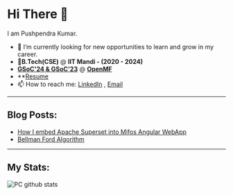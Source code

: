 # Hi There 👋
I am Pushpendra Kumar.
- 🔭 I’m currently looking for new opportunities to learn and grow in my career.
- 📄**B.Tech(CSE)** @ **IIT Mandi - (2020 - 2024)**
- **[GSoC'24 & GSoC'23](https://summerofcode.withgoogle.com/programs/2023)** @ **[OpenMF](https://github.com/openMF)**
- **[Resume](https://drive.google.com/file/d/1HWtTRoUaiRUueBgsnNlnVimTlBkwsGbA/view?usp=sharing)
- 📫 How to reach me: [LinkedIn](https://www.linkedin.com/in/pushpendra-kumar-156a0620b/) , [Email](mailto:chaudharypushpendra.11.10.2000@gmail.com)
----
## Blog Posts:
- [How I embed Apache Superset into Mifos Angular WebApp](https://medium.com/@chaudharypushpendra.11.10.2000/embedding-of-apache-superset-dashboard-in-the-mifos-initiative-angular-web-app-b9259f1f1f1b)
- [Bellman Ford Algorithm](https://medium.com/@chaudharypushpendra.11.10.2000/bellman-ford-algorithm-f0ae52863c7b)
----
## My Stats: 
![PC github stats](https://github-readme-stats.vercel.app/api?username=PC-11-00)

              
